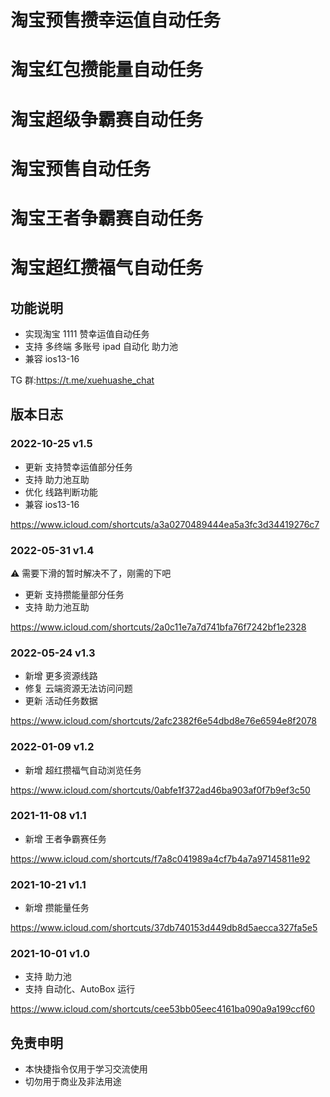 # 淘宝预售攒幸运值自动任务

# 淘宝红包攒能量自动任务

# 淘宝超级争霸赛自动任务

# 淘宝预售自动任务

# 淘宝王者争霸赛自动任务

# 淘宝超红攒福气自动任务

## 功能说明

- 实现淘宝 1111 赞幸运值自动任务
- 支持 多终端 多账号 ipad 自动化 助力池
- 兼容 ios13-16

TG 群:https://t.me/xuehuashe_chat

## 版本日志

### 2022-10-25 v1.5

- 更新 支持赞幸运值部分任务
- 支持 助力池互助
- 优化 线路判断功能
- 兼容 ios13-16

https://www.icloud.com/shortcuts/a3a0270489444ea5a3fc3d34419276c7


### 2022-05-31 v1.4

⚠️ 需要下滑的暂时解决不了，刚需的下吧

- 更新 支持攒能量部分任务
- 支持 助力池互助

https://www.icloud.com/shortcuts/2a0c11e7a7d741bfa76f7242bf1e2328

### 2022-05-24 v1.3

- 新增 更多资源线路
- 修复 云端资源无法访问问题
- 更新 活动任务数据

https://www.icloud.com/shortcuts/2afc2382f6e54dbd8e76e6594e8f2078

### 2022-01-09 v1.2

- 新增 超红攒福气自动浏览任务

https://www.icloud.com/shortcuts/0abfe1f372ad46ba903af0f7b9ef3c50

### 2021-11-08 v1.1

- 新增 王者争霸赛任务

https://www.icloud.com/shortcuts/f7a8c041989a4cf7b4a7a97145811e92

### 2021-10-21 v1.1

- 新增 攒能量任务

https://www.icloud.com/shortcuts/37db740153d449db8d5aecca327fa5e5

### 2021-10-01 v1.0

- 支持 助力池
- 支持 自动化、AutoBox 运行

https://www.icloud.com/shortcuts/cee53bb05eec4161ba090a9a199ccf60

## 免责申明

- 本快捷指令仅用于学习交流使用
- 切勿用于商业及非法用途
